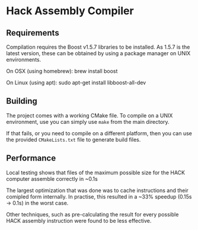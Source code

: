 
Hack Assembly Compiler
======================

Requirements
------------
Compilation requires the Boost v1.5.7 libraries to be installed. As 1.5.7 is
the latest version, these can be obtained by using a package manager on UNIX
environments.

On OSX (using homebrew):
  brew install boost

On Linux (using apt):
  sudo apt-get install libboost-all-dev

Building
--------

The project comes with a working CMake file. To compile on a UNIX environment, 
use you can simply use `make` from the main directory.

If that fails, or you need to compile on a different platform, then you can
use the provided `CMakeLists.txt` file to generate build files.

Performance
-----------

Local testing shows that files of the maximum possible size for the HACK computer
assemble correctly in ~0.1s

The largest optimization that was done was to cache instructions and their comipled
form internally. In practise, this resulted in a ~33% speedup (0.15s -> 0.1s) 
in the worst case.

Other techniques, such as pre-calculating the result for every possible HACK assembly
instruction were found to be less effective.



